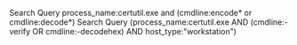 Search Query
process_name:certutil.exe and (cmdline:encode* or cmdline:decode*)
Search Query
(process_name:certutil.exe AND (cmdline:-verify OR cmdline:-decodehex) AND host_type:"workstation")
